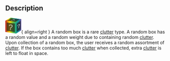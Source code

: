 ## Description
![](../static/clutter/clutter-box.png "Random Box Image"){ align=right }
A random box is a rare [clutter](/clutter "All Clutter Types") type. A random box has a random value and a random weight due to containing random [clutter](/clutter "All Clutter Types"). Upon collection of a random box, the user receives a random assortment of [clutter](/clutter "All Clutter Types"). If the box contains too much [clutter](/clutter "All Clutter Types") when collected, extra [clutter](/clutter "All Clutter Types") is left to float in space.
